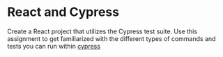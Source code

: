 # React and Cypress

Create a React project that utilizes the Cypress test suite. Use this assignment to get familiarized with the different types of commands and tests you can run within [cypress](https://docs.cypress.io/guides/component-testing/react/examples)
